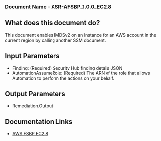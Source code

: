 ### Document Name - ASR-AFSBP_1.0.0_EC2.8
## What does this document do?
This document enables IMDSv2 on an Instance for an AWS account in the current region by calling another SSM document.
## Input Parameters
* Finding: (Required) Security Hub finding details JSON
* AutomationAssumeRole: (Required) The ARN of the role that allows Automation to perform the actions on your behalf.
## Output Parameters
* Remediation.Output

## Documentation Links
* [AWS FSBP EC2.8](https://docs.aws.amazon.com/securityhub/latest/userguide/ec2-controls.html#ec2-8)